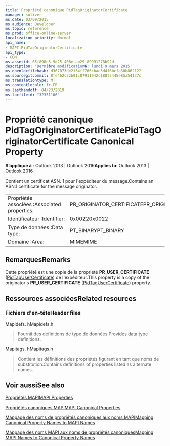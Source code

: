 ```yaml
---
title: Propriété canonique PidTagOriginatorCertificate
manager: soliver
ms.date: 03/09/2015
ms.audience: Developer
ms.topic: reference
ms.prod: office-online-server
localization_priority: Normal
api_name:
- MAPI.PidTagOriginatorCertificate
api_type:
- COM
ms.assetid: 65f890d8-9d25-408e-ab29-89991278b92d
description: 'Derni�re modification�: lundi 9 mars 2015'
ms.openlocfilehash: d367073de2134ff766cbae3d4f6bcfa30b862122
ms.sourcegitcommit: 8fe462c32b91c87911942c188f3445e85a54137c
ms.translationtype: MT
ms.contentlocale: fr-FR
ms.lasthandoff: 04/23/2019
ms.locfileid: "32351106"
---
```

# <a name="pidtagoriginatorcertificate-canonical-property"></a><span data-ttu-id="1181d-103">Propriété canonique PidTagOriginatorCertificate</span><span class="sxs-lookup"><span data-stu-id="1181d-103">PidTagOriginatorCertificate Canonical Property</span></span>

  
  
<span data-ttu-id="1181d-104">**S’applique à** : Outlook 2013 | Outlook 2016</span><span class="sxs-lookup"><span data-stu-id="1181d-104">**Applies to**: Outlook 2013 | Outlook 2016</span></span> 
  
<span data-ttu-id="1181d-105">Contient un certificat ASN. 1 pour l'expéditeur du message.</span><span class="sxs-lookup"><span data-stu-id="1181d-105">Contains an ASN.1 certificate for the message originator.</span></span>
  
|||
|:-----|:-----|
|<span data-ttu-id="1181d-106">Propriétés associées :</span><span class="sxs-lookup"><span data-stu-id="1181d-106">Associated properties:</span></span>  <br/> |<span data-ttu-id="1181d-107">PR_ORIGINATOR_CERTIFICATE</span><span class="sxs-lookup"><span data-stu-id="1181d-107">PR_ORIGINATOR_CERTIFICATE</span></span>  <br/> |
|<span data-ttu-id="1181d-108">Identificateur :</span><span class="sxs-lookup"><span data-stu-id="1181d-108">Identifier:</span></span>  <br/> |<span data-ttu-id="1181d-109">0x0022</span><span class="sxs-lookup"><span data-stu-id="1181d-109">0x0022</span></span>  <br/> |
|<span data-ttu-id="1181d-110">Type de données :</span><span class="sxs-lookup"><span data-stu-id="1181d-110">Data type:</span></span>  <br/> |<span data-ttu-id="1181d-111">PT_BINARY</span><span class="sxs-lookup"><span data-stu-id="1181d-111">PT_BINARY</span></span>  <br/> |
|<span data-ttu-id="1181d-112">Domaine :</span><span class="sxs-lookup"><span data-stu-id="1181d-112">Area:</span></span>  <br/> |<span data-ttu-id="1181d-113">MIME</span><span class="sxs-lookup"><span data-stu-id="1181d-113">MIME</span></span>  <br/> |
   
## <a name="remarks"></a><span data-ttu-id="1181d-114">Remarques</span><span class="sxs-lookup"><span data-stu-id="1181d-114">Remarks</span></span>

<span data-ttu-id="1181d-115">Cette propriété est une copie de la propriété **PR_USER_CERTIFICATE** ([PidTagUserCertificate](pidtagusercertificate-canonical-property.md)) de l'expéditeur.</span><span class="sxs-lookup"><span data-stu-id="1181d-115">This property is a copy of the originator's **PR_USER_CERTIFICATE** ([PidTagUserCertificate](pidtagusercertificate-canonical-property.md)) property.</span></span>
  
## <a name="related-resources"></a><span data-ttu-id="1181d-116">Ressources associées</span><span class="sxs-lookup"><span data-stu-id="1181d-116">Related resources</span></span>

### <a name="header-files"></a><span data-ttu-id="1181d-117">Fichiers d'en-tête</span><span class="sxs-lookup"><span data-stu-id="1181d-117">Header files</span></span>

<span data-ttu-id="1181d-118">Mapidefs. h</span><span class="sxs-lookup"><span data-stu-id="1181d-118">Mapidefs.h</span></span>
  
> <span data-ttu-id="1181d-119">Fournit des définitions de type de données.</span><span class="sxs-lookup"><span data-stu-id="1181d-119">Provides data type definitions.</span></span>
    
<span data-ttu-id="1181d-120">Mapitags. h</span><span class="sxs-lookup"><span data-stu-id="1181d-120">Mapitags.h</span></span>
  
> <span data-ttu-id="1181d-121">Contient les définitions des propriétés figurant en tant que noms de substitution.</span><span class="sxs-lookup"><span data-stu-id="1181d-121">Contains definitions of properties listed as alternate names.</span></span>
    
## <a name="see-also"></a><span data-ttu-id="1181d-122">Voir aussi</span><span class="sxs-lookup"><span data-stu-id="1181d-122">See also</span></span>



[<span data-ttu-id="1181d-123">Propriétés MAPI</span><span class="sxs-lookup"><span data-stu-id="1181d-123">MAPI Properties</span></span>](mapi-properties.md)
  
[<span data-ttu-id="1181d-124">Propriétés canoniques MAPI</span><span class="sxs-lookup"><span data-stu-id="1181d-124">MAPI Canonical Properties</span></span>](mapi-canonical-properties.md)
  
[<span data-ttu-id="1181d-125">Mappage des noms de propriétés canoniques aux noms MAPI</span><span class="sxs-lookup"><span data-stu-id="1181d-125">Mapping Canonical Property Names to MAPI Names</span></span>](mapping-canonical-property-names-to-mapi-names.md)
  
[<span data-ttu-id="1181d-126">Mappage des noms MAPI aux noms de propriétés canoniques</span><span class="sxs-lookup"><span data-stu-id="1181d-126">Mapping MAPI Names to Canonical Property Names</span></span>](mapping-mapi-names-to-canonical-property-names.md)

